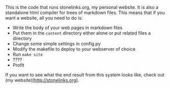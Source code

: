 This is the code that runs stonelinks.org, my personal website. It is also a standalone html compiler for trees of markdown files. This means that if you want a website, all you need to do is:

- Write the body of your web pages in markdown files
- Put them in the `content` directory either alone or put related files a directory
- Change some simple settings in config.py
- Modify the makefile to deploy to your webserver of choice
- Run `make site`
- ????
- Profit

If you want to see what the end result from this system looks like, check out (my website)[http://stonelinks.org].
